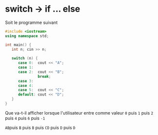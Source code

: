 # switch -> if ... else

Soit le programme suivant

~~~cpp
#include <iostream>
using namespace std;

int main() {
   int n; cin >> n;
   
   switch (n) {
      case 0:  cout << "A";
      case 1:
      case 2:  cout << "B";
               break;
      case 3:
      case 4:
      case 5:  cout << "C";
      default: cout << "D";
   }
}
~~~

Que va-t-il afficher lorsque l'utilisateur entre comme valeur
`0` puis `1` puis `2` puis `4` puis `6` puis `-1`

`AB`puis `B` puis `B` puis `CD` puis `D` puis `D`